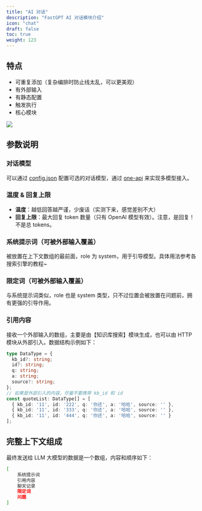 ```yaml
---
title: "AI 对话"
description: "FastGPT AI 对话模块介绍"
icon: "chat"
draft: false
toc: true
weight: 123
---
```


## 特点

- 可重复添加（复杂编排时防止线太乱，可以更美观）
- 有外部输入
- 有静态配置
- 触发执行
- 核心模块

![](/imgs/aichat.png)

## 参数说明

### 对话模型

可以通过 [config.json](/docs/installation/reference/models/) 配置可选的对话模型，通过 [one-api](/docs/installation/one-api/) 来实现多模型接入。

### 温度 & 回复上限

+ **温度**：越低回答越严谨，少废话（实测下来，感觉差别不大）
+ **回复上限**：最大回复 token 数量（只有 OpenAI 模型有效）。注意，是回复！不是总 tokens。

### 系统提示词（可被外部输入覆盖）

被放置在上下文数组的最前面，role 为 system，用于引导模型。具体用法参考各搜索引擎的教程~

### 限定词（可被外部输入覆盖）

与系统提示词类似，role 也是 system 类型，只不过位置会被放置在问题前，拥有更强的引导作用。

### 引用内容

接收一个外部输入的数组，主要是由【知识库搜索】模块生成，也可以由 HTTP 模块从外部引入。数据结构示例如下：

```ts
type DataType = {
  kb_id?: string;
  id?: string;
  q: string;
  a: string;
  source?: string;
};
// 如果是外部引入的内容，尽量不要携带 kb_id 和 id
const quoteList: DataType[] = [
  { kb_id: '11', id: '222', q: '你还', a: '哈哈', source: '' },
  { kb_id: '11', id: '333', q: '你还', a: '哈哈', source: '' },
  { kb_id: '11', id: '444', q: '你还', a: '哈哈', source: '' }
];
```

## 完整上下文组成

最终发送给 LLM 大模型的数据是一个数组，内容和顺序如下：

```bash
[
    系统提示词
    引用内容
    聊天记录
    限定词
    问题
]
```